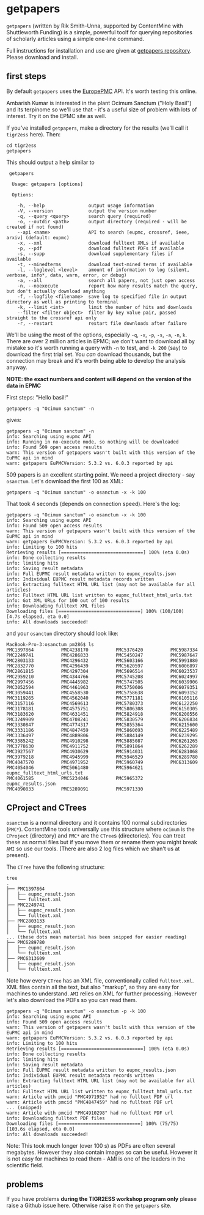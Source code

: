 # getpapers

`getpapers` (written by Rik Smith-Unna, supported by ContentMine with Shuttleworth Funding) is a simple, powerful toolf for querying repositories
of scholarly articles using a simple one-line command.

Full instructions for installation and use are given at [getpapers repository](http://github.com/contentmine/getpapers). Please download and 
install.

## first steps
By default `getpapers` uses the [EuropePMC](http://www.europepmc.org) API. It's worth testing this online.

Ambarish Kumar is interested in the plant Ocimum Sanctum ("Holy Basil") and its terpinome so we'll use that - it's a useful size of problem with lots of interest. Try it on the EPMC site as well.

If you've installed `getpapers`, make a directory for the results (we'll call it `tigr2ess` here). Then:
```
cd tigr2ess
getpapers
```
This should output a help similar to 
```
 getpapers

  Usage: getpapers [options]

  Options:

    -h, --help                output usage information
    -V, --version             output the version number
    -q, --query <query>       search query (required)
    -o, --outdir <path>       output directory (required - will be created if not found)
    --api <name>              API to search [eupmc, crossref, ieee, arxiv] (default: eupmc)
    -x, --xml                 download fulltext XMLs if available
    -p, --pdf                 download fulltext PDFs if available
    -s, --supp                download supplementary files if available
    -t, --minedterms          download text-mined terms if available
    -l, --loglevel <level>    amount of information to log (silent, verbose, info*, data, warn, error, or debug)
    -a, --all                 search all papers, not just open access
    -n, --noexecute           report how many results match the query, but don't actually download anything
    -f, --logfile <filename>  save log to specified file in output directory as well as printing to terminal
    -k, --limit <int>         limit the number of hits and downloads
    --filter <filter object>  filter by key value pair, passed straight to the crossref api only
    -r, --restart             restart file downloads after failure
```
We'll be using the most of the options, especially `-q`, `-x`, `-p`, `-s`, `-a`, `-n`, `k`.
There are over 2 million articles in EPMC; we don't want to download all by mistake so it's worth running a query with `-n` to test, and `-k 200` (say) to download the first trial set. You *can* download thousands, but the connection may break and it's worth being able to develop the analysis anyway.

**NOTE: the exact numbers and content will depend on the version of the data in EPMC**

First steps: "Hello basil!"
```
getpapers -q "Ocimum sanctum" -n
```
gives:
```
getpapers -q "Ocimum sanctum" -n
info: Searching using eupmc API
info: Running in no-execute mode, so nothing will be downloaded
info: Found 509 open access results
warn: This version of getpapers wasn't built with this version of the EuPMC api in mind
warn: getpapers EuPMCVersion: 5.3.2 vs. 6.0.3 reported by api
```
509 papers is an excellent starting point. We need a project directory - say `osanctum`.  Let's download the first 100 as XML:
```
getpapers -q "Ocimum sanctum" -o osanctum -x -k 100
```
That took 4 seconds (depends on connection speed). Here's the log:
```
getpapers -q "Ocimum sanctum" -o osanctum -x -k 100
info: Searching using eupmc API
info: Found 509 open access results
warn: This version of getpapers wasn't built with this version of the EuPMC api in mind
warn: getpapers EuPMCVersion: 5.3.2 vs. 6.0.3 reported by api
info: Limiting to 100 hits
Retrieving results [==============================] 100% (eta 0.0s)
info: Done collecting results
info: limiting hits
info: Saving result metadata
info: Full EUPMC result metadata written to eupmc_results.json
info: Individual EUPMC result metadata records written
info: Extracting fulltext HTML URL list (may not be available for all articles)
info: Fulltext HTML URL list written to eupmc_fulltext_html_urls.txt
info: Got XML URLs for 100 out of 100 results
info: Downloading fulltext XML files
Downloading files [==============================] 100% (100/100) [4.7s elapsed, eta 0.0]
info: All downloads succeeded!
```
and your `osanctum` directory should look like:
```
MacBook-Pro-3:osanctum pm286$ ls
PMC1397864			PMC4238170			PMC5376420			PMC5987334
PMC2249741			PMC4286833			PMC5450247			PMC5987647
PMC2803133			PMC4296432			PMC5603166			PMC5991880
PMC2832770			PMC4296439			PMC5620597			PMC6006897
PMC2861815			PMC4297304			PMC5696514			PMC6023537
PMC2959210			PMC4344766			PMC5745208			PMC6024997
PMC2997456			PMC4445982			PMC5747505			PMC6039906
PMC3052594			PMC4461963			PMC5750606			PMC6079351
PMC3059441			PMC4558530			PMC5758638			PMC6093152
PMC3119265			PMC4562040			PMC5771181			PMC6105116
PMC3157116			PMC4569613			PMC5780373			PMC6122250
PMC3178181			PMC4575751			PMC5806308			PMC6150305
PMC3183620			PMC4631451			PMC5824918			PMC6200556
PMC3249909			PMC4708241			PMC5830579			PMC6206834
PMC3330847			PMC4774317			PMC5855364			PMC6215600
PMC3331186			PMC4847459			PMC5860693			PMC6225489
PMC3336497			PMC4889806			PMC5884149			PMC6239295
PMC3385242			PMC4910298			PMC5885087			PMC6261265
PMC3778630			PMC4911752			PMC5891864			PMC6262289
PMC3927567			PMC4930629			PMC5914031			PMC6281068
PMC3979218			PMC4945999			PMC5946529			PMC6289780
PMC4047570			PMC4971952			PMC5960749			PMC6313609
PMC4054046			PMC5061480			PMC5964621			eupmc_fulltext_html_urls.txt
PMC4061585			PMC5234046			PMC5965372			eupmc_results.json
PMC4090833			PMC5289091			PMC5971330

```
## CProject and CTrees
`osanctum` is a normal directory and it contains 100 normal subdirectories (`PMC*`). ContentMine tools universally use this structure where `ocimum` is the `CProject` (directory) and `PMC*` are the `CTree`s (directories). You can treat these as normal files but if you move them or rename them you might break `AMI` so use our tools. (There are also 2 log files which we shan't us at present).

The `CTree` have the following structure:
```
tree
.
├── PMC1397864
│   ├── eupmc_result.json
│   └── fulltext.xml
├── PMC2249741
│   ├── eupmc_result.json
│   └── fulltext.xml
├── PMC2803133
│   ├── eupmc_result.json
│   └── fulltext.xml
... (these dots mean material has been snipped for easier reading)
├── PMC6289780
│   ├── eupmc_result.json
│   └── fulltext.xml
├── PMC6313609
│   ├── eupmc_result.json
│   └── fulltext.xml
```
Note how every `CTree` has an XML file, conventionally called `fulltext.xml`. XML files contain all the text, but also "markup", so they are easy for machines to understand. `AMI` relies on XML for further processing. However let's also download the PDFs so you can read them.
```
getpapers -q "Ocimum sanctum" -o osanctum -p -k 100
info: Searching using eupmc API
info: Found 509 open access results
warn: This version of getpapers wasn't built with this version of the EuPMC api in mind
warn: getpapers EuPMCVersion: 5.3.2 vs. 6.0.3 reported by api
info: Limiting to 100 hits
Retrieving results [==============================] 100% (eta 0.0s)
info: Done collecting results
info: limiting hits
info: Saving result metadata
info: Full EUPMC result metadata written to eupmc_results.json
info: Individual EUPMC result metadata records written
info: Extracting fulltext HTML URL list (may not be available for all articles)
info: Fulltext HTML URL list written to eupmc_fulltext_html_urls.txt
warn: Article with pmcid "PMC4971952" had no fulltext PDF url
warn: Article with pmcid "PMC4847459" had no fulltext PDF url
... (snipped)
warn: Article with pmcid "PMC4910298" had no fulltext PDF url
info: Downloading fulltext PDF files
Downloading files [==============================] 100% (75/75) [103.6s elapsed, eta 0.0]
info: All downloads succeeded!
```
Note: This took much longer (over 100 s) as PDFs are often several megabytes. However they also contain images so can be useful. However it is not easy for machines to read them - AMI is one of the leaders in the scientific field.




## problems
If you have problems **during the TIGR2ESS workshop program only** please raise a Github issue here. Otherwise raise it on the `getpapers` site.

